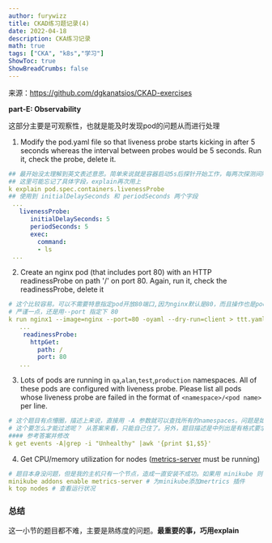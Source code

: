 ```yaml
---
author: furywizz
title: CKAD练习题记录(4)
date: 2022-04-18
description: CKA练习记录
math: true
tags: ["CKA", "k8s","学习"]
ShowToc: true
ShowBreadCrumbs: false
---
```


来源：https://github.com/dgkanatsios/CKAD-exercises

**part-E: Observability**

这部分主要是可观察性，也就是能及时发现pod的问题从而进行处理

1. Modify the pod.yaml file so that liveness probe starts kicking in after 5 seconds whereas the interval between probes would be 5 seconds. Run it, check the probe, delete it.

```yaml
## 最开始没太理解到英文表述意思。简单来说就是容器启动5s后探针开始工作，每两次探测间隔5s。
## 这里可能忘记了具体字段，explain再次用上
k explain pod.spec.containers.livenessProbe
## 使用到 initialDelaySeconds 和 periodSeconds 两个字段
 ...
   livenessProbe:
      initialDelaySeconds: 5
      periodSeconds: 5
      exec:
        command:
        - ls
 ...
```

2. Create an nginx pod (that includes port 80) with an HTTP readinessProbe on path '/' on port 80. Again, run it, check the readinessProbe, delete it

```yaml
# 这个比较容易。可以不需要特意指定pod开放80端口,因为nginx默认是80，而且操作也是pod内部。也不需要开放service。
# 严谨一点，还是用--port 指定下 80
k run nginx1 --image=nginx --port=80 -oyaml --dry-run=client > ttt.yaml
   ... 
    readinessProbe:
      httpGet:
        path: /
        port: 80
   ...

```

3. Lots of pods are running in `qa`,`alan`,`test`,`production` namespaces. All of these pods are configured with liveness probe. Please list all pods whose liveness probe are failed in the format of `<namespace>/<pod name>` per line.

```yaml
# 这个题目有点懵圈，描述上来说，直接用 -A 参数就可以查找所有的namespaces。问题是如果没有liveness probe 失败的模版，
# 这个要怎么才能过滤呢？ 从答案来看，只能自己住了。另外，题目描述是中列出是有格式要求的，是否可以手动来拼接结果？
#### 参考答案并修改
k get events -A|grep -i "Unhealthy" |awk '{print $1,$5}'
```

4. Get CPU/memory utilization for nodes ([metrics-server](https://github.com/kubernetes-incubator/metrics-server) must be running)

```yaml
# 题目本身没问题，但是我的主机只有一个节点，造成一直安装不成功。如果用 minikube 则可以简单开启就好了
minikube addons enable metrics-server # 为minikube添加mertrics 插件
k top nodes # 查看运行状况
```

### 总结

这一小节的题目都不难，主要是熟练度的问题。**最重要的事，巧用explain**

